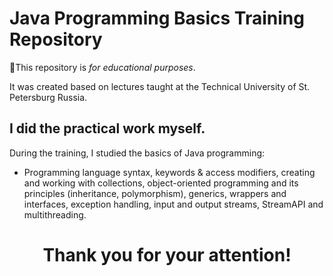 # Java Programming Basics Training Repository

📝This repository is _for educational purposes_.

It was created based on lectures taught at the Technical University of St. Petersburg Russia.

## I did the practical work myself.

During the training, I studied the basics of Java programming:

- Programming language syntax, 
keywords & access modifiers, 
creating and working with collections, 
object-oriented programming and its principles (inheritance, polymorphism), 
generics, 
wrappers and interfaces, 
exception handling, 
input and output streams, 
StreamAPI and multithreading.

<h1 align="center">Thank you for your attention!</h1>
